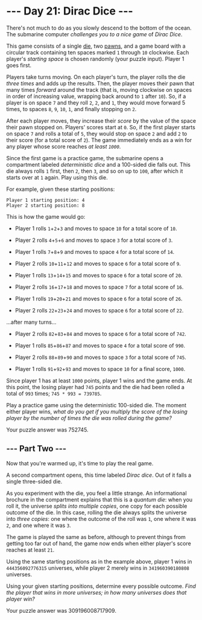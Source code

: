 # --- Day 21: Dirac Dice ---

There's not much to do as you slowly descend to the bottom of the ocean. The submarine computer *challenges you to a nice game* of *Dirac Dice*.

This game consists of a single [die](https://en.wikipedia.org/wiki/Dice), two [pawns](https://en.wikipedia.org/wiki/Glossary_of_board_games#piece), and a game board with a circular track containing ten spaces marked `1` through `10` clockwise. Each player's *starting space* is chosen randomly (your puzzle input). Player 1 goes first.

Players take turns moving. On each player's turn, the player rolls the die *three times* and adds up the results. Then, the player moves their pawn that many times *forward* around the track (that is, moving clockwise on spaces in order of increasing value, wrapping back around to `1` after `10`). So, if a player is on space `7` and they roll `2`, `2`, and `1`, they would move forward 5 times, to spaces `8`, `9`, `10`, `1`, and finally stopping on `2`.

After each player moves, they increase their *score* by the value of the space their pawn stopped on. Players' scores start at `0`. So, if the first player starts on space `7` and rolls a total of `5`, they would stop on space `2` and add `2` to their score (for a total score of `2`). The game immediately ends as a win for any player whose score reaches *at least `1000`*.

Since the first game is a practice game, the submarine opens a compartment labeled *deterministic dice* and a 100-sided die falls out. This die always rolls `1` first, then `2`, then `3`, and so on up to `100`, after which it starts over at `1` again. Play using this die.

For example, given these starting positions:

```
Player 1 starting position: 4
Player 2 starting position: 8

```

This is how the game would go:


 - Player 1 rolls `1`+`2`+`3` and moves to space `10` for a total score of `10`.

 - Player 2 rolls `4`+`5`+`6` and moves to space `3` for a total score of `3`.

 - Player 1 rolls `7`+`8`+`9` and moves to space `4` for a total score of `14`.

 - Player 2 rolls `10`+`11`+`12` and moves to space `6` for a total score of `9`.

 - Player 1 rolls `13`+`14`+`15` and moves to space `6` for a total score of `20`.

 - Player 2 rolls `16`+`17`+`18` and moves to space `7` for a total score of `16`.

 - Player 1 rolls `19`+`20`+`21` and moves to space `6` for a total score of `26`.

 - Player 2 rolls `22`+`23`+`24` and moves to space `6` for a total score of `22`.


...after many turns...


 - Player 2 rolls `82`+`83`+`84` and moves to space `6` for a total score of `742`.

 - Player 1 rolls `85`+`86`+`87` and moves to space `4` for a total score of `990`.

 - Player 2 rolls `88`+`89`+`90` and moves to space `3` for a total score of `745`.

 - Player 1 rolls `91`+`92`+`93` and moves to space `10` for a final score, `1000`.


Since player 1 has at least `1000` points, player 1 wins and the game ends. At this point, the losing player had `745` points and the die had been rolled a total of `993` times; `745 * 993 = 739785`.

Play a practice game using the deterministic 100-sided die. The moment either player wins, *what do you get if you multiply the score of the losing player by the number of times the die was rolled during the game?*


Your puzzle answer was 752745.

## --- Part Two ---

Now that you're warmed up, it's time to play the real game.

A second compartment opens, this time labeled *Dirac dice*. Out of it falls a single three-sided die.

As you experiment with the die, you feel a little strange. An informational brochure in the compartment explains that this is a *quantum die*: when you roll it, the universe *splits into multiple copies*, one copy for each possible outcome of the die. In this case, rolling the die always splits the universe into *three copies*: one where the outcome of the roll was `1`, one where it was `2`, and one where it was `3`.

The game is played the same as before, although to prevent things from getting too far out of hand, the game now ends when either player's score reaches at least `21`.

Using the same starting positions as in the example above, player 1 wins in `444356092776315` universes, while player 2 merely wins in `341960390180808` universes.

Using your given starting positions, determine every possible outcome. *Find the player that wins in more universes; in how many universes does that player win?*


Your puzzle answer was 309196008717909.
